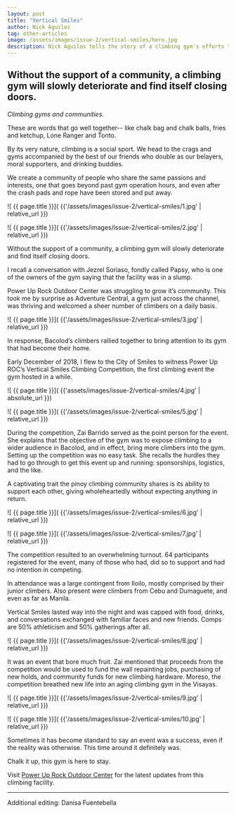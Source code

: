 ```yaml
---
layout: post
title: "Vertical Smiles"
author: Nick Aguilos
tag: other-articles
image: /assets/images/issue-2/vertical-smiles/hero.jpg
description: Nick Aguilos tells the story of a climbing gym's efforts to be heard
---
```


<h2 class="pre-text">
	Without the support of a community, a climbing gym will slowly deteriorate and find itself closing doors. 
</h2>

<em>Climbing gyms and communities. </em>

These are words that go well together-- like chalk bag and chalk balls, fries and ketchup, Lone Ranger and Tonto.

By its very nature, climbing is a social sport. We head to the crags and gyms accompanied by the best of our friends who double as our belayers, moral supporters, and drinking buddies.

We create a community of people who share the same passions and interests, one that goes beyond past gym operation hours, and even after the crash pads and rope have been stored and put away. 


<div class="image-row 2 medium" markdown="1">
![ {{ page.title }}]( {{'/assets/images/issue-2/vertical-smiles/1.jpg' | relative_url }})

![ {{ page.title }}]( {{'/assets/images/issue-2/vertical-smiles/2.jpg' | relative_url }})
</div>


Without the support of a community, a climbing gym will slowly deteriorate and find itself closing doors.

I recall a conversation with Jezrel Soriaso, fondly called Papsy, who is one of the owners of the gym saying that the facility was in a slump. 

Power Up Rock Outdoor Center was struggling to grow it’s community.
This took me by surprise as Adventure Central, a gym just across the channel, was thriving and welcomed a sheer number of climbers on a daily basis.

![ {{ page.title }}]( {{'/assets/images/issue-2/vertical-smiles/3.jpg' | relative_url }})

In response, Bacolod’s climbers rallied together to bring attention to its gym that had become their home.

Early December of 2018, I flew to the City of Smiles to witness Power Up ROC’s Vertical Smiles Climbing Competition, the first climbing event the gym hosted in a while.

<div class="image-row 2 medium" markdown="1">
![ {{ page.title }}]( {{'assets/images/issue-2/vertical-smiles/4.jpg' | absolute_url }})

![ {{ page.title }}]( {{'/assets/images/issue-2/vertical-smiles/5.jpg' | relative_url }})
</div>

During the competition, Zai Barrido served as the point person for the event. She explains that the objective of the gym was to expose climbing to a wider audience in Bacolod, and in effect, bring more climbers into the gym. Setting up the competition  was no easy task. She recalls the hurdles they had to go through to get this event up and running: sponsorships, logistics, and the like.

A captivating trait the pinoy climbing community shares is its ability to support each other,  giving wholeheartedly without expecting anything in return. 

![ {{ page.title }}]( {{'/assets/images/issue-2/vertical-smiles/6.jpg' | relative_url }})

![ {{ page.title }}]( {{'/assets/images/issue-2/vertical-smiles/7.jpg' | relative_url }})

The competition resulted to an overwhelming turnout. 64 participants registered for the event, many of those who had, did so to support and had no intention in competing.

In attendance was a large contingent from Iloilo, mostly comprised by their junior climbers. Also present were climbers from Cebu and Dumaguete, and even as far as Manila.

Vertical Smiles lasted way into the night and was capped with food, drinks, and conversations exchanged with familiar faces and new friends. Comps are 50% athleticism and 50% gatherings after all.

![ {{ page.title }}]( {{'/assets/images/issue-2/vertical-smiles/8.jpg' | relative_url }})

It was an event that bore much fruit. Zai mentioned that proceeds from the competition would be used to fund the wall repainting jobs, purchasing of new holds, and community funds for new climbing hardware.
Moreso, the competition breathed new life into an aging climbing gym in the Visayas. 


![ {{ page.title }}]( {{'/assets/images/issue-2/vertical-smiles/9.jpg' | relative_url }})

![ {{ page.title }}]( {{'/assets/images/issue-2/vertical-smiles/10.jpg' | relative_url }})

Sometimes it has become standard to say an event was a success, even if the reality was otherwise. This time around it definitely was. 

Chalk it up, this gym is here to stay.

Visit [Power Up Rock Outdoor Center](http://facebook.com/poweruproc) for the latest updates from this climbing facility.

***

Additional editing: Danisa Fuentebella
